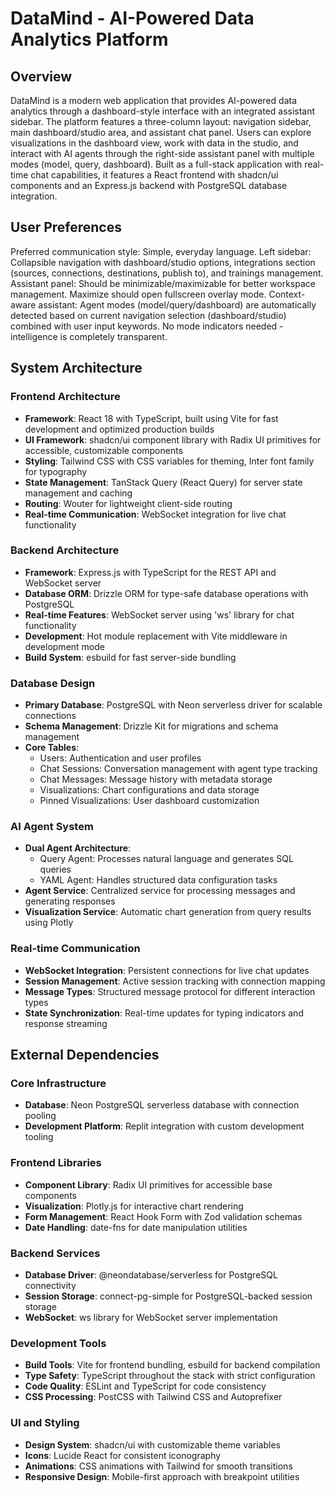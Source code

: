 # DataMind - AI-Powered Data Analytics Platform

## Overview

DataMind is a modern web application that provides AI-powered data analytics through a dashboard-style interface with an integrated assistant sidebar. The platform features a three-column layout: navigation sidebar, main dashboard/studio area, and assistant chat panel. Users can explore visualizations in the dashboard view, work with data in the studio, and interact with AI agents through the right-side assistant panel with multiple modes (model, query, dashboard). Built as a full-stack application with real-time chat capabilities, it features a React frontend with shadcn/ui components and an Express.js backend with PostgreSQL database integration.

## User Preferences

Preferred communication style: Simple, everyday language.
Left sidebar: Collapsible navigation with dashboard/studio options, integrations section (sources, connections, destinations, publish to), and trainings management.
Assistant panel: Should be minimizable/maximizable for better workspace management. Maximize should open fullscreen overlay mode.
Context-aware assistant: Agent modes (model/query/dashboard) are automatically detected based on current navigation selection (dashboard/studio) combined with user input keywords. No mode indicators needed - intelligence is completely transparent.

## System Architecture

### Frontend Architecture
- **Framework**: React 18 with TypeScript, built using Vite for fast development and optimized production builds
- **UI Framework**: shadcn/ui component library with Radix UI primitives for accessible, customizable components
- **Styling**: Tailwind CSS with CSS variables for theming, Inter font family for typography
- **State Management**: TanStack Query (React Query) for server state management and caching
- **Routing**: Wouter for lightweight client-side routing
- **Real-time Communication**: WebSocket integration for live chat functionality

### Backend Architecture
- **Framework**: Express.js with TypeScript for the REST API and WebSocket server
- **Database ORM**: Drizzle ORM for type-safe database operations with PostgreSQL
- **Real-time Features**: WebSocket server using 'ws' library for chat functionality
- **Development**: Hot module replacement with Vite middleware in development mode
- **Build System**: esbuild for fast server-side bundling

### Database Design
- **Primary Database**: PostgreSQL with Neon serverless driver for scalable connections
- **Schema Management**: Drizzle Kit for migrations and schema management
- **Core Tables**:
  - Users: Authentication and user profiles
  - Chat Sessions: Conversation management with agent type tracking
  - Chat Messages: Message history with metadata storage
  - Visualizations: Chart configurations and data storage
  - Pinned Visualizations: User dashboard customization

### AI Agent System
- **Dual Agent Architecture**: 
  - Query Agent: Processes natural language and generates SQL queries
  - YAML Agent: Handles structured data configuration tasks
- **Agent Service**: Centralized service for processing messages and generating responses
- **Visualization Service**: Automatic chart generation from query results using Plotly

### Real-time Communication
- **WebSocket Integration**: Persistent connections for live chat updates
- **Session Management**: Active session tracking with connection mapping
- **Message Types**: Structured message protocol for different interaction types
- **State Synchronization**: Real-time updates for typing indicators and response streaming

## External Dependencies

### Core Infrastructure
- **Database**: Neon PostgreSQL serverless database with connection pooling
- **Development Platform**: Replit integration with custom development tooling

### Frontend Libraries
- **Component Library**: Radix UI primitives for accessible base components
- **Visualization**: Plotly.js for interactive chart rendering
- **Form Management**: React Hook Form with Zod validation schemas
- **Date Handling**: date-fns for date manipulation utilities

### Backend Services
- **Database Driver**: @neondatabase/serverless for PostgreSQL connectivity
- **Session Storage**: connect-pg-simple for PostgreSQL-backed session storage
- **WebSocket**: ws library for WebSocket server implementation

### Development Tools
- **Build Tools**: Vite for frontend bundling, esbuild for backend compilation
- **Type Safety**: TypeScript throughout the stack with strict configuration
- **Code Quality**: ESLint and TypeScript for code consistency
- **CSS Processing**: PostCSS with Tailwind CSS and Autoprefixer

### UI and Styling
- **Design System**: shadcn/ui with customizable theme variables
- **Icons**: Lucide React for consistent iconography
- **Animations**: CSS animations with Tailwind for smooth transitions
- **Responsive Design**: Mobile-first approach with breakpoint utilities